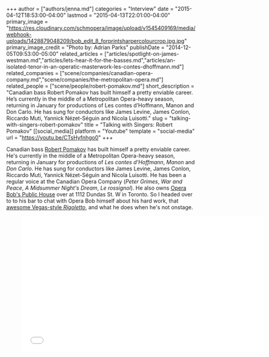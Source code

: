 +++
author = ["authors/jenna.md"]
categories = "Interview"
date = "2015-04-12T18:53:00-04:00"
lastmod = "2015-04-13T22:01:00-04:00"
primary_image = "https://res.cloudinary.com/schmopera/image/upload/v1545409169/media/webhook-uploads/1428879048209/bob_edit_8_forprintsharpercolourcrop.jpg.jpg"
primary_image_credit = "Photo by: Adrian Parks"
publishDate = "2014-12-05T09:53:00-05:00"
related_articles = ["articles/spotlight-on-james-westman.md","articles/lets-hear-it-for-the-basses.md","articles/an-isolated-tenor-in-an-operatic-masterwork-les-contes-dhoffmann.md"]
related_companies = ["scene/companies/canadian-opera-company.md","scene/companies/the-metropolitan-opera.md"]
related_people = ["scene/people/robert-pomakov.md"]
short_description = "Canadian bass Robert Pomakov has built himself a pretty enviable career. He’s currently in the middle of a Metropolitan Opera-heavy season, returning in January for productions of Les contes d’Hoffmann, Manon and Don Carlo. He has sung for conductors like James Levine, James Conlon, Riccardo Muti, Yannick Nézet-Séguin and Nicola Luisotti."
slug = "talking-with-singers-robert-pomakov"
title = "Talking with Singers: Robert Pomakov"
[[social_media]]
platform = "Youtube"
template = "social-media"
url = "https://youtu.be/CTsHyfnhgo0"
+++

Canadian bass [Robert Pomakov](http://imgartists.com/artist/robert_pomakov) has built himself a pretty enviable career. He's currently in the middle of a Metropolitan Opera-heavy season, returning in January for productions of&nbsp;*Les contes d'Hoffmann*, *Manon* and *Don Carlo*. He has sung for conductors like James Levine, James Conlon, Riccardo Muti,&nbsp;Yannick Nézet-Séguin and Nicola Luisotti.&nbsp;He has been a regular voice at the Canadian Opera Company (*Peter Grimes*, *War and Peace*, *A Midsummer Night's Dream*, *Le rossignol*). He also owns [Opera Bob's Public House](http://www.operabobspublichouse.com) over at 1112 Dundas St. W in Toronto. So I headed over to to his bar to chat with Opera Bob himself about his hard work, that [awesome Vegas-style *Rigoletto*](http://www.wqxr.org/#!/story/265786-review-metropolitan-operas-rat-pack-rigoletto-hits-jackpot/), and what he does when he's not onstage. 

<figure data-type="video"><iframe src="//www.youtube.com/embed/CTsHyfnhgo0" width="640" height="360" frameborder="0" allowfullscreen="allowfullscreen"></iframe></figure><p></p>

